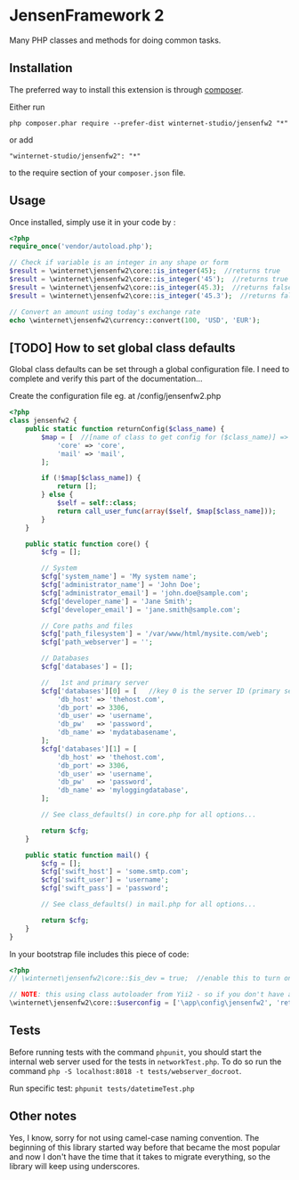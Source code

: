 JensenFramework 2
=================

Many PHP classes and methods for doing common tasks.

Installation
------------

The preferred way to install this extension is through [composer](http://getcomposer.org/download/).

Either run

```
php composer.phar require --prefer-dist winternet-studio/jensenfw2 "*"
```

or add

```
"winternet-studio/jensenfw2": "*"
```

to the require section of your `composer.json` file.


Usage
-----

Once installed, simply use it in your code by  :


```php
<?php
require_once('vendor/autoload.php');

// Check if variable is an integer in any shape or form
$result = \winternet\jensenfw2\core::is_integer(45);  //returns true
$result = \winternet\jensenfw2\core::is_integer('45');  //returns true
$result = \winternet\jensenfw2\core::is_integer(45.3);  //returns false
$result = \winternet\jensenfw2\core::is_integer('45.3');  //returns false

// Convert an amount using today's exchange rate
echo \winternet\jensenfw2\currency::convert(100, 'USD', 'EUR');
```


[TODO] How to set global class defaults
---------------------------------------

Global class defaults can be set through a global configuration file. I need to complete and verify this part of the documentation...

Create the configuration file eg. at /config/jensenfw2.php

```php
<?php
class jensenfw2 {
	public static function returnConfig($class_name) {
		$map = [  //[name of class to get config for ($class_name)] => [method in this class]
			'core' => 'core',
			'mail' => 'mail',
		];

		if (!$map[$class_name]) {
			return [];
		} else {
			$self = self::class;
			return call_user_func(array($self, $map[$class_name]));
		}
	}

	public static function core() {
		$cfg = [];

		// System
		$cfg['system_name'] = 'My system name';
		$cfg['administrator_name'] = 'John Doe';
		$cfg['administrator_email'] = 'john.doe@sample.com';
		$cfg['developer_name'] = 'Jane Smith';
		$cfg['developer_email'] = 'jane.smith@sample.com';

		// Core paths and files
		$cfg['path_filesystem'] = '/var/www/html/mysite.com/web';
		$cfg['path_webserver'] = '';

		// Databases
		$cfg['databases'] = [];

		//   1st and primary server
		$cfg['databases'][0] = [   //key 0 is the server ID (primary server must always be 0) (IDs must always be numeric)
			'db_host' => 'thehost.com',
			'db_port' => 3306,
			'db_user' => 'username',
			'db_pw'   => 'password',
			'db_name' => 'mydatabasename',
		];
		$cfg['databases'][1] = [
			'db_host' => 'thehost.com',
			'db_port' => 3306,
			'db_user' => 'username',
			'db_pw'   => 'password',
			'db_name' => 'myloggingdatabase',
		];

		// See class_defaults() in core.php for all options...

		return $cfg;
	}

	public static function mail() {
		$cfg = [];
		$cfg['swift_host'] = 'some.smtp.com';
		$cfg['swift_user'] = 'username';
		$cfg['swift_pass'] = 'password';

		// See class_defaults() in mail.php for all options...

		return $cfg;
	}
}

```

In your bootstrap file includes this piece of code:

```php
<?php
// \winternet\jensenfw2\core::$is_dev = true;  //enable this to turn on some debugging features

// NOTE: this using class autoloader from Yii2 - so if you don't have a class autoloader some changes are needed...
\winternet\jensenfw2\core::$userconfig = ['\app\config\jensenfw2', 'returnConfig'];
```

Tests
-----

Before running tests with the command `phpunit`, you should start the internal web server used for the tests in `networkTest.php`.
To do so run the command `php -S localhost:8018 -t tests/webserver_docroot`.

Run specific test: `phpunit tests/datetimeTest.php`

Other notes
-----------

Yes, I know, sorry for not using camel-case naming convention. The beginning of this library started way before that became the most popular and now I don't have the time that it takes to migrate everything, so the library will keep using underscores.
